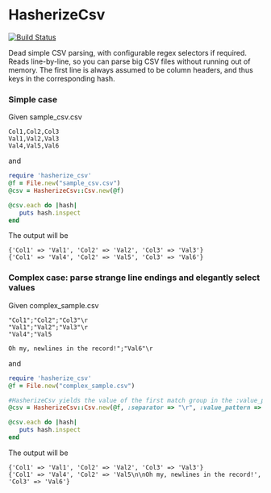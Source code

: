 # HasherizeCsv
[![Build Status](https://travis-ci.org/bbradbury/hasherize_csv.png)](https://travis-ci.org/bbradbury/hasherize_csv)

Dead simple CSV parsing, with configurable regex selectors if required. 
Reads line-by-line, so you can parse big CSV files without running out of memory.
The first line is always assumed to be column headers, and thus keys in the corresponding hash.

### Simple case
Given sample_csv.csv
```csv
Col1,Col2,Col3
Val1,Val2,Val3
Val4,Val5,Val6
```

and
```ruby
require 'hasherize_csv'
@f = File.new("sample_csv.csv")
@csv = HasherizeCsv::Csv.new(@f)

@csv.each do |hash|
   puts hash.inspect
end
```

The output will be
```
{'Col1' => 'Val1', 'Col2' => 'Val2', 'Col3' => 'Val3'}
{'Col1' => 'Val4', 'Col2' => 'Val5', 'Col3' => 'Val6'}
```

### Complex case: parse strange line endings and elegantly select values
Given complex_sample.csv
```csv
"Col1";"Col2";"Col3"\r
"Val1";"Val2";"Val3"\r
"Val4";"Val5

Oh my, newlines in the record!";"Val6"\r
```

and
```ruby
require 'hasherize_csv'
@f = File.new("complex_sample.csv")

#HasherizeCsv yields the value of the first match group in the :value_pattern regex
@csv = HasherizeCsv::Csv.new(@f, :separator => "\r", :value_pattern => /\"(.*?)\"/m)

@csv.each do |hash|
   puts hash.inspect
end
```

The output will be
```
{'Col1' => 'Val1', 'Col2' => 'Val2', 'Col3' => 'Val3'}
{'Col1' => 'Val4', 'Col2' => 'Val5\n\nOh my, newlines in the record!', 'Col3' => 'Val6'}
```

